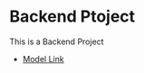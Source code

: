 # Backend Ptoject

This is a Backend Project

- [Model Link](https://app.eraser.io/workspace/YtPqZ1VogxGy1jzIDkzj)


